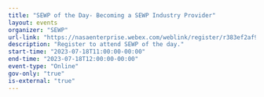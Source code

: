 ```yaml
---
title: "SEWP of the Day- Becoming a SEWP Industry Provider"
layout: events
organizer: "SEWP"
url-link: "https://nasaenterprise.webex.com/weblink/register/r383ef2af924938b8e82290e64eacc78b"
description: "Register to attend SEWP of the day."
start-time: "2023-07-18T11:00:00-00:00"
end-time: "2023-07-18T12:00:00-00:00"
event-type: "Online"
gov-only: "true"
is-external: "true"
---
```

